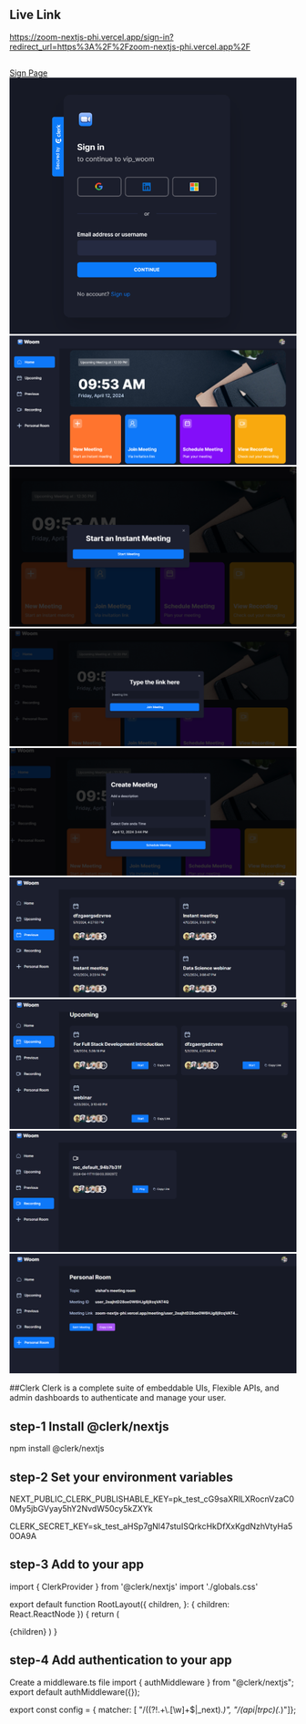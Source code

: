 ## Live Link

https://zoom-nextjs-phi.vercel.app/sign-in?redirect_url=https%3A%2F%2Fzoom-nextjs-phi.vercel.app%2F

##

[Sign Page](sign_up_page.PNG)
![alt text](sign_in_page.PNG)
![alt text](home_page.PNG)
![alt text](instant_meeting.PNG)
![alt text](join_meeting_via_link.PNG)
![alt text](schedule_meeting.PNG)
![alt text](previous_meeting.PNG)
![alt text](upcoming_meeting.PNG)
![alt text](recoarding-meting.PNG)
![alt text](personal_room.PNG)

##Clerk
Clerk is a complete suite of embeddable UIs, Flexible APIs, and admin dashboards to authenticate and manage your user.

## step-1 Install @clerk/nextjs

npm install @clerk/nextjs

## step-2 Set your environment variables

NEXT_PUBLIC_CLERK_PUBLISHABLE_KEY=pk_test_cG9saXRlLXRocnVzaC00My5jbGVyay5hY2NvdW50cy5kZXYk

CLERK_SECRET_KEY=sk_test_aHSp7gNl47stuISQrkcHkDfXxKgdNzhVtyHa50OA9A

## step-3 Add <ClerkProvider> to your app

import { ClerkProvider } from '@clerk/nextjs'
import './globals.css'

export default function RootLayout({
children,
}: {
children: React.ReactNode
}) {
return (
<ClerkProvider>

<html lang="en">
<body>{children}</body>
</html>
</ClerkProvider>
)
}

## step-4 Add authentication to your app

Create a middleware.ts file
import { authMiddleware } from "@clerk/nextjs";
export default authMiddleware({});

export const config = {
matcher: [ "/((?!.+\\.[\\w]+$|\_next)._)", "/(api|trpc)(._)"]};
